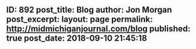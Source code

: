 ---
---
ID: 892
post_title: Blog
author: Jon Morgan
post_excerpt:
layout: page
permalink: http://midmichiganjournal.com/blog
published: true
post_date: 2018-09-10 21:45:18
---